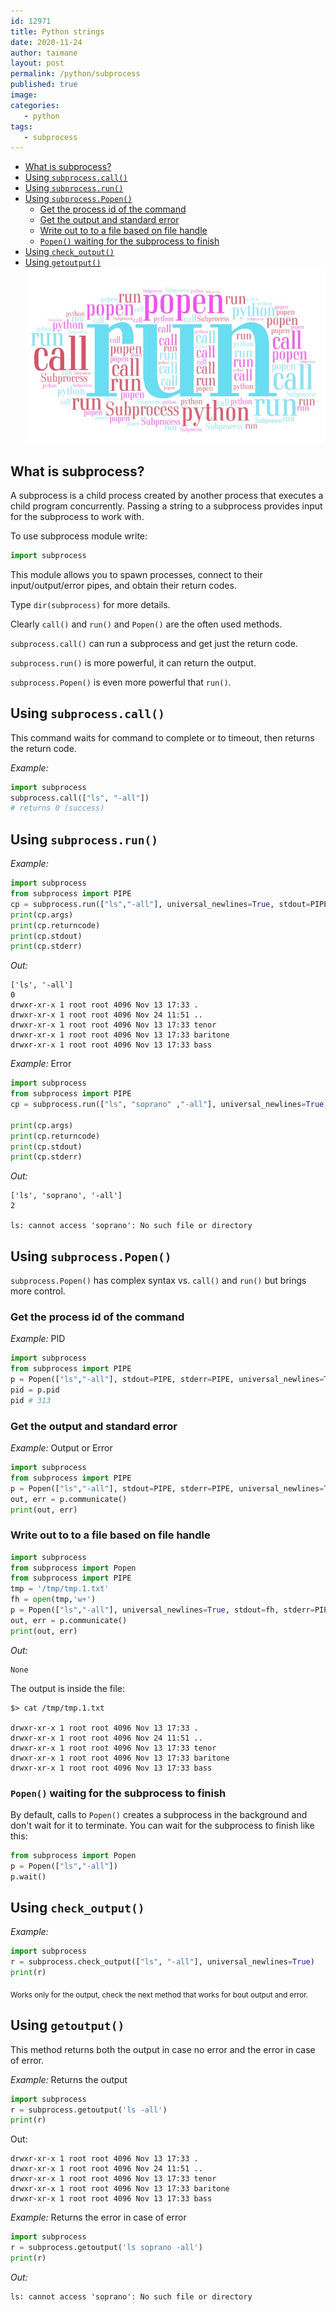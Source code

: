 ```yaml
---
id: 12971
title: Python strings
date: 2020-11-24
author: taimane
layout: post
permalink: /python/subprocess
published: true
image: 
categories: 
   - python
tags:
   - subprocess
---
```

- [What is subprocess?](#what-is-subprocess)
- [Using `subprocess.call()`](#using-subprocesscall)
- [Using `subprocess.run()`](#using-subprocessrun)
- [Using `subprocess.Popen()`](#using-subprocesspopen)
  - [Get the process id of the command](#get-the-process-id-of-the-command)
  - [Get the output and standard error](#get-the-output-and-standard-error)
  - [Write out to to a file based on file handle](#write-out-to-to-a-file-based-on-file-handle)
  - [`Popen()` waiting for the subprocess to finish](#popen-waiting-for-the-subprocess-to-finish)
- [Using `check_output()`](#using-check_output)
- [Using `getoutput()`](#using-getoutput)
![str](/wp-content/uploads/2020/11/subprocess-art.jpg)


## What is subprocess?

A subprocess is a child process created by another process that executes a child program concurrently. Passing a string to a subprocess provides input for the subprocess to work with.

To use subprocess module write:
```python
import subprocess
```

This module allows you to spawn processes, connect to their input/output/error pipes, and obtain their return codes.

Type `dir(subprocess)` for more details.


Clearly `call()` and `run()`  and `Popen()` are the often used methods. 

`subprocess.call()` can run a subprocess and get just the return code. 

`subprocess.run()` is more powerful, it can return the output.

`subprocess.Popen()` is even more powerful that `run()`.


## Using `subprocess.call()`

This command waits for command to complete or to timeout, then returns the return code.

*Example:*
```python
import subprocess
subprocess.call(["ls", "-all"])
# returns 0 (success)
```


## Using `subprocess.run()`


*Example:*
```python
import subprocess
from subprocess import PIPE
cp = subprocess.run(["ls","-all"], universal_newlines=True, stdout=PIPE, stderr=PIPE)
print(cp.args)
print(cp.returncode)
print(cp.stdout)
print(cp.stderr)
```

*Out:*
```
['ls', '-all']
0
drwxr-xr-x 1 root root 4096 Nov 13 17:33 .
drwxr-xr-x 1 root root 4096 Nov 24 11:51 ..
drwxr-xr-x 1 root root 4096 Nov 13 17:33 tenor
drwxr-xr-x 1 root root 4096 Nov 13 17:33 baritone
drwxr-xr-x 1 root root 4096 Nov 13 17:33 bass
```

*Example:*  Error
```python
import subprocess
from subprocess import PIPE
cp = subprocess.run(["ls", "soprano" ,"-all"], universal_newlines=True, stdout=PIPE, stderr=PIPE)

print(cp.args)
print(cp.returncode)
print(cp.stdout)
print(cp.stderr)
```

*Out:*
```
['ls', 'soprano', '-all']
2

ls: cannot access 'soprano': No such file or directory

```


## Using `subprocess.Popen()`

`subprocess.Popen()` has complex syntax vs. `call()` and `run()` but brings more control.

### Get the process id of the command

*Example:* PID
```python
import subprocess
from subprocess import PIPE
p = Popen(["ls","-all"], stdout=PIPE, stderr=PIPE, universal_newlines=True)
pid = p.pid
pid # 313
```

### Get the output and standard error

*Example:* Output or Error
```python
import subprocess
from subprocess import PIPE
p = Popen(["ls","-all"], stdout=PIPE, stderr=PIPE, universal_newlines=True)
out, err = p.communicate()
print(out, err)
```

### Write out to to a file based on file handle

```python
import subprocess
from subprocess import Popen
from subprocess import PIPE
tmp = '/tmp/tmp.1.txt'
fh = open(tmp,'w+')
p = Popen(["ls","-all"], universal_newlines=True, stdout=fh, stderr=PIPE)
out, err = p.communicate()
print(out, err) 
```
*Out:*
```
None
```
The output is inside the file:
```
$> cat /tmp/tmp.1.txt

drwxr-xr-x 1 root root 4096 Nov 13 17:33 .
drwxr-xr-x 1 root root 4096 Nov 24 11:51 ..
drwxr-xr-x 1 root root 4096 Nov 13 17:33 tenor
drwxr-xr-x 1 root root 4096 Nov 13 17:33 baritone
drwxr-xr-x 1 root root 4096 Nov 13 17:33 bass
```

### `Popen()` waiting for the subprocess to finish

By default, calls to `Popen()` creates a subprocess in the background and don't wait for it to terminate. You can wait for the subprocess to finish like this:

```python
from subprocess import Popen
p = Popen(["ls","-all"])
p.wait()
```

## Using `check_output()`


*Example:*

```python
import subprocess
r = subprocess.check_output(["ls", "-all"], universal_newlines=True)
print(r)
```

<sub>Works only for the output, check the next method that works for bout output and error.</sub>


## Using `getoutput()`

This method returns both the output in case no error and the error in case of error.

*Example:* Returns the output
```python
import subprocess
r = subprocess.getoutput('ls -all')
print(r)
```

Out:
```
drwxr-xr-x 1 root root 4096 Nov 13 17:33 .
drwxr-xr-x 1 root root 4096 Nov 24 11:51 ..
drwxr-xr-x 1 root root 4096 Nov 13 17:33 tenor
drwxr-xr-x 1 root root 4096 Nov 13 17:33 baritone
drwxr-xr-x 1 root root 4096 Nov 13 17:33 bass
```

*Example:* Returns the error in case of error
```python
import subprocess
r = subprocess.getoutput('ls soprano -all')
print(r) 
```

*Out:*
```
ls: cannot access 'soprano': No such file or directory
```



